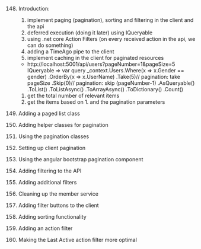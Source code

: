148. Introduction:
      1. implement paging (pagination), sorting and filtering in the client and the api
      2. deferred execution (doing it later) using IQueryable
      3. using .net core Action Filters (on every received action in the api, we can do something)
      4. adding a TimeAgo pipe to the client
      5. implement caching in the client for paginated resources
      * http://localhost:5001/api/users?pageNumber=1&pageSize=5
          IQueryable<User> => var query _context.Users.Where(x => x.Gender == gender)
                                                  .OrderBy(x => x.UserName)
                                                  .Take(5)// pagination: take pageSize
                                                  .Skip(0)// pagination: skip (pageNumber-1)
                                                  .AsQueryable()
          .ToList()
          .ToListAsync()
          .ToArrayAsync()
          .ToDictionary() 
          .Count()
      1. get the total number of relevant items
      2. get the items based on 1. and the pagination parameters
     
149. Adding a paged list class
150. Adding helper classes for pagination
151. Using the pagination classes
152. Setting up client pagination
153. Using the angular bootstrap pagination component
154. Adding filtering to the API
155. Adding additional filters
156. Cleaning up the member service
157. Adding filter buttons to the client
158. Adding sorting functionality
159. Adding an action filter
160. Making the Last Active action filter more optimal